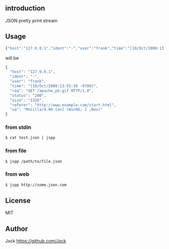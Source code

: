 ## introduction

JSON pretty print stream


## Usage

```js
{"host":"127.0.0.1","ident":"-","user":"frank","time":"[10/Oct/2000:13:55:36 -0700]","req":"GET /apache_pb.gif HTTP/1.0","status":"200","size":"2326","referer":"http://www.example.com/start.html","ua":"Mozilla/4.08 [en] (Win98; I ;Nav)"}
```

will be

```js
{
  "host": "127.0.0.1",
  "ident": "-",
  "user": "frank",
  "time": "[10/Oct/2000:13:55:36 -0700]",
  "req": "GET /apache_pb.gif HTTP/1.0",
  "status": "200",
  "size": "2326",
  "referer": "http://www.example.com/start.html",
  "ua": "Mozilla/4.08 [en] (Win98; I ;Nav)"
}
```


### from stdin

```sh
$ cat test.json | jspp
```


### from file

```sh
$ jspp /path/to/file.json
```


### from web

```sh
$ jspp http://some.json.com
```


## License

MIT


## Author

Jxck <https://github.com/Jxck>
